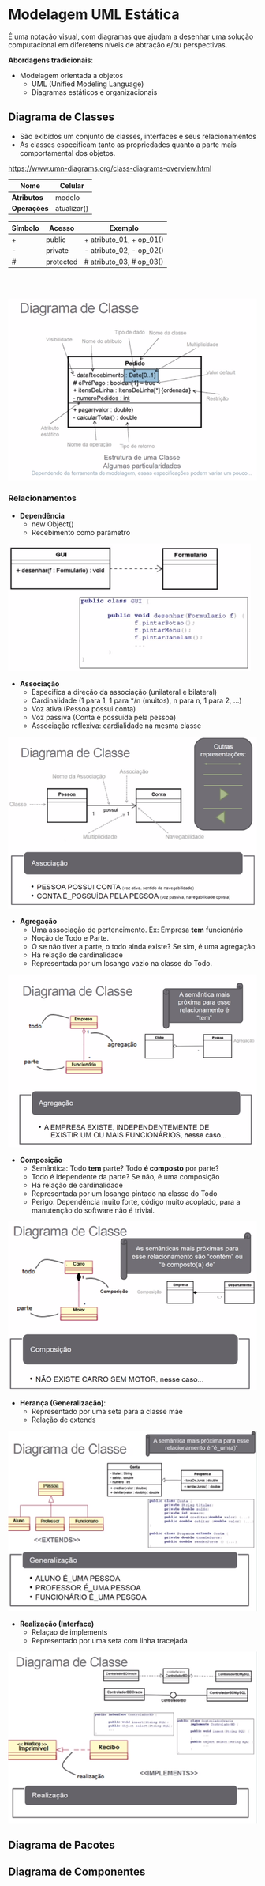 # Modelagem UML Estática
É uma notação visual, com diagramas que ajudam a desenhar uma solução computacional em diferetens níveis de abtração e/ou perspectivas.

**Abordagens tradicionais**:
* Modelagem orientada a objetos
    * UML (Unified Modeling Language)
    * Diagramas estáticos e organizacionais

## Diagrama de Classes
* São exibidos um conjunto de classes, interfaces e seus relacionamentos
*  As classes especificam tanto as propriedades quanto a parte mais comportamental dos objetos.

<https://www.umn-diagrams.org/class-diagrams-overview.html>

|   **Nome**    |   Celular   |
| --------- | ----------- |
| **Atributos** | modelo      |
| **Operações** | atualizar() |

| Símbolo | Acesso | Exemplo |
| ------- | ------ | ------- |
| + | public | + atributo_01, + op_01() |
| - | private | - atributo_02, - op_02() |
| # | protected | # atributo_03, # op_03() |

<br><br>

![diagrama classe](../../imagens/diagramaClasse.png)

### Relacionamentos
* **Dependência** 
    * new Object()
    * Recebimento como parâmetro

![dependencia](../../imagens/dependencia.png)

* **Associação** 
    * Especifica a direção da associação (unilateral e bilateral)
    * Cardinalidade (1 para 1, 1 para */n (muitos), n para n, 1 para 2, ...)
    * Voz ativa (Pessoa possui conta)
    * Voz passiva (Conta é possuída pela pessoa)
    * Associação reflexiva: cardialidade na mesma classe

![associacao](../../imagens/associacao.png)

* **Agregação**
    * Uma associação de pertencimento. Ex: Empresa **tem** funcionário
    * Noção de Todo e Parte.
    * O se não tiver a parte, o todo ainda existe? Se sim, é uma agregação
    * Há relação de cardinalidade
    * Representada por um losango vazio na classe do Todo.

![agregação](../../imagens/agregacao.png)
    
* **Composição**
    * Semântica: Todo **tem** parte? Todo **é composto** por parte?
    * Todo é idependente da parte? Se não, é uma composição
    * Há relação de cardinalidade
    * Representada por um losango pintado na classe do Todo
    * Perigo: Dependência muito forte, código muito acoplado, para a manutenção do software não é trivial.

![composição](../../imagens/composicao.png)


* **Herança (Generalização)**:
    * Representado por uma seta para a classe mãe
    * Relação de extends


![herança](../../imagens/heranca.png)


* **Realização (Interface)**
    * Relaçao de implements
    * Representado por uma seta com linha tracejada

![realizacao](../../imagens/realizacao.png)


## Diagrama de Pacotes
## Diagrama de Componentes


